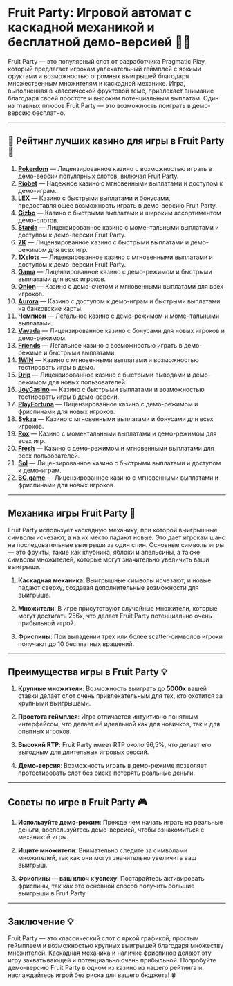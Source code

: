 # Fruit Party: Игровой автомат с каскадной механикой и бесплатной демо-версией 🍒🍊

Fruit Party — это популярный слот от разработчика Pragmatic Play, который предлагает игрокам увлекательный геймплей с яркими фруктами и возможностью огромных выигрышей благодаря множественным множителям и каскадной механике. Игра, выполненная в классической фруктовой теме, привлекает внимание благодаря своей простоте и высоким потенциальным выплатам. Один из главных плюсов Fruit Party — это возможность поиграть в демо-версию бесплатно.

---

## 🎲 Рейтинг лучших казино для игры в Fruit Party 🎲

1. **[Pokerdom](https://brandplay.link/4k77v2yx)** — Лицензированное казино с возможностью играть в демо-версии популярных слотов, включая Fruit Party.
2. **[Riobet](https://brandplay.link/7xBLTPyj)** — Надежное казино с мгновенными выплатами и доступом к демо-играм.
3. **[LEX](https://brandplay.link/zW4hdDFV)** — Казино с быстрыми выплатами и бонусами, предоставляющее возможность играть в демо-версию Fruit Party.
4. **[Gizbo](https://brandplay.link/bprXw4YV)** — Казино с быстрыми выплатами и широким ассортиментом демо-слотов.
5. **[Starda](https://brandplay.link/fB7xwRFL)** — Лицензированное казино с моментальными выплатами и доступом к демо-версии Fruit Party.
6. **[7K](https://brandplay.link/BvQyFShp)** — Лицензированное казино с быстрыми выплатами и демо-режимом для всех игр.
7. **[1Xslots](https://brandplay.link/hSB1khtr)** — Лицензированное казино с мгновенными выплатами и доступом к демо-версии Fruit Party.
8. **[Gama](https://brandplay.link/j6NMKsDz)** — Лицензированное казино с демо-режимом и быстрыми выплатами для всех игроков.
9. **[Onion](https://brandplay.link/zBGRVpQ9)** — Казино с демо-счетом и мгновенными выплатами для всех игроков.
10. **[Aurora](https://10trafic-stat2.com/click/668546556bcc6313411604bd/6766/13032/subaccount)** — Казино с доступом к демо-играм и быстрыми выплатами на банковские карты.
11. **[Чемпион](https://temon-gter.cfd/go/lRq?p80412p304504pcc44t17455)** — Легальное казино с демо-режимом и моментальными выплатами.
12. **[Vavada](https://vavadapartner.pro/?promo=ea5c9275-6854-4505-94fc-95ab18221945-linkb2)** — Лицензированное казино с бонусами для новых игроков и демо-режимом.
13. **[Friends](https://gofriends.vc/linkb2)** — Легальное казино с возможностью играть в демо-режиме и быстрыми выплатами.
14. **[1WIN](https://brandplay.link/smXVpBbG)** — Казино с мгновенными выплатами и возможностью тестировать игры в демо.
15. **[Drip](https://drp-ircp01.com/c07e6a3db)** — Лицензированное казино с быстрыми выводами и демо-режимом для новых пользователей.
16. **[JoyCasino](https://rpc30.call2me.pro/?/ru/registration?apkpop=0&partner=p24970p3291217pc98f)** — Казино с быстрыми выплатами и возможностью тестировать игры в демо-версии.
17. **[PlayFortuna](https://fortunapromo.net/alt/playfortuna/registration?0dc4a9362a71feb7e3f165fb8e766f70)** — Лицензированное казино с демо-режимом и фриспинами для новых игроков.
18. **[Sykaa](https://s-two-way.com/?source=linkb2&pid=30697)** — Казино с мгновенными выплатами и бонусами для всех игроков.
19. **[Rox](https://rox-pvwfpjgcxe.com/cb1ee18a5)** — Казино с моментальными выплатами и демо-режимом для всех игр.
20. **[Fresh](https://fresh-eumwkxwao.com/c3f7b485d)** — Казино с демо-режимом и мгновенными выплатами для всех пользователей.
21. **[Sol](https://sol-mmtdzfbaco.com/cb2415bca)** — Лицензированное казино с быстрыми выплатами и доступом к демо-играм.
22. **[BC.game](https://partnerbcgame.com/dcc53d441)** — Лицензированное казино с мгновенными выплатами и фриспинами для новых игроков.

---

## Механика игры Fruit Party 🎯

Fruit Party использует каскадную механику, при которой выигрышные символы исчезают, а на их место падают новые. Это дает игрокам шанс на последовательные выигрыши за один спин. Основные символы игры — это фрукты, такие как клубника, яблоки и апельсины, а также символы множителей, которые могут значительно увеличить ваши выигрыши.

1. **Каскадная механика**: Выигрышные символы исчезают, и новые падают сверху, создавая дополнительные возможности для выигрыша.
   
2. **Множители**: В игре присутствуют случайные множители, которые могут достигать 256x, что делает Fruit Party потенциально очень прибыльной игрой.

3. **Фриспины**: При выпадении трех или более scatter-символов игроки получают до 10 бесплатных вращений.

---

## Преимущества игры в Fruit Party 💡

1. **Крупные множители**: Возможность выиграть до **5000x** вашей ставки делает слот очень привлекательным для тех, кто охотится за крупными выигрышами.
   
2. **Простота геймплея**: Игра отличается интуитивно понятным интерфейсом, что делает её идеальной как для новичков, так и для опытных игроков.

3. **Высокий RTP**: Fruit Party имеет RTP около 96,5%, что делает его выгодным для длительных игровых сессий.

4. **Демо-версия**: Возможность играть в демо-режиме позволяет протестировать слот без риска потерять реальные деньги.

---

## Советы по игре в Fruit Party 🎮

1. **Используйте демо-режим**: Прежде чем начать играть на реальные деньги, воспользуйтесь демо-версией, чтобы ознакомиться с механикой игры.
   
2. **Ищите множители**: Внимательно следите за символами множителей, так как они могут значительно увеличить ваш выигрыш.

3. **Фриспины — ваш ключ к успеху**: Постарайтесь активировать фриспины, так как это основной способ получить большие выигрыши в Fruit Party.

---

## Заключение 💡

Fruit Party — это классический слот с яркой графикой, простым геймплеем и возможностью крупных выигрышей благодаря множеству множителей. Каскадная механика и наличие фриспинов делают эту игру захватывающей и потенциально очень прибыльной. Попробуйте демо-версию Fruit Party в одном из казино из нашего рейтинга и наслаждайтесь игрой без риска для вашего бюджета! 🍀
